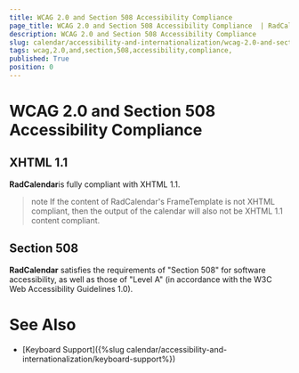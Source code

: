 ```yaml
---
title: WCAG 2.0 and Section 508 Accessibility Compliance 
page_title: WCAG 2.0 and Section 508 Accessibility Compliance  | RadCalendar for ASP.NET AJAX Documentation
description: WCAG 2.0 and Section 508 Accessibility Compliance 
slug: calendar/accessibility-and-internationalization/wcag-2.0-and-section-508-accessibility-compliance-
tags: wcag,2.0,and,section,508,accessibility,compliance,
published: True
position: 0
---
```


# WCAG 2.0 and Section 508 Accessibility Compliance 


## XHTML 1.1

**RadCalendar**is fully compliant with XHTML 1.1.

>note 
If the content of RadCalendar's FrameTemplate is not XHTML compliant, then the output of the calendar will also not be XHTML 1.1 content compliant.
>


## Section 508

**RadCalendar** satisfies the requirements of "Section 508" for software accessibility, as well as those of "Level A" (in accordance with the
W3C Web Accessibility Guidelines 1.0).

# See Also

 * [Keyboard Support]({%slug calendar/accessibility-and-internationalization/keyboard-support%})
